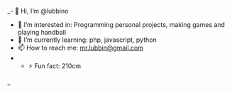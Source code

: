 _- 👋 Hi, I’m @lubbino
- 👀 I’m interested in: Programming personal projects, making games and playing handball  
- 🌱 I’m currently learning: php, javascript, python
- 📫 How to reach me: mr.lubbin@gmail.com
- - ⚡ Fun fact: 210cm

<!---
lubbino/lubbino is a ✨ special ✨ repository because its `README.md` (this file) appears on your GitHub profile.
You can click the Preview link to take a look at your changes.
--->
_
